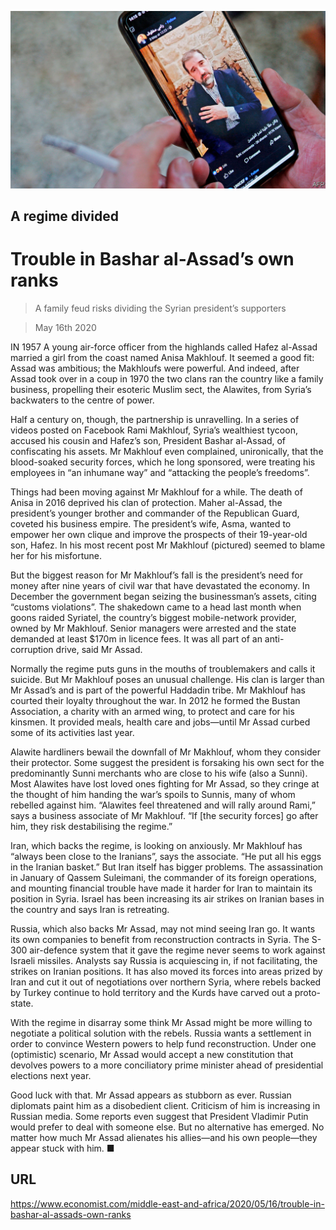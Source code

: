 ![](./images/20200516_MAP003_0.jpg)

## A regime divided

# Trouble in Bashar al-Assad’s own ranks

> A family feud risks dividing the Syrian president’s supporters

> May 16th 2020

IN 1957 A young air-force officer from the highlands called Hafez al-Assad married a girl from the coast named Anisa Makhlouf. It seemed a good fit: Assad was ambitious; the Makhloufs were powerful. And indeed, after Assad took over in a coup in 1970 the two clans ran the country like a family business, propelling their esoteric Muslim sect, the Alawites, from Syria’s backwaters to the centre of power.

Half a century on, though, the partnership is unravelling. In a series of videos posted on Facebook Rami Makhlouf, Syria’s wealthiest tycoon, accused his cousin and Hafez’s son, President Bashar al-Assad, of confiscating his assets. Mr Makhlouf even complained, unironically, that the blood-soaked security forces, which he long sponsored, were treating his employees in “an inhumane way” and “attacking the people’s freedoms”.

Things had been moving against Mr Makhlouf for a while. The death of Anisa in 2016 deprived his clan of protection. Maher al-Assad, the president’s younger brother and commander of the Republican Guard, coveted his business empire. The president’s wife, Asma, wanted to empower her own clique and improve the prospects of their 19-year-old son, Hafez. In his most recent post Mr Makhlouf (pictured) seemed to blame her for his misfortune.

But the biggest reason for Mr Makhlouf’s fall is the president’s need for money after nine years of civil war that have devastated the economy. In December the government began seizing the businessman’s assets, citing “customs violations”. The shakedown came to a head last month when goons raided Syriatel, the country’s biggest mobile-network provider, owned by Mr Makhlouf. Senior managers were arrested and the state demanded at least $170m in licence fees. It was all part of an anti-corruption drive, said Mr Assad.

Normally the regime puts guns in the mouths of troublemakers and calls it suicide. But Mr Makhlouf poses an unusual challenge. His clan is larger than Mr Assad’s and is part of the powerful Haddadin tribe. Mr Makhlouf has courted their loyalty throughout the war. In 2012 he formed the Bustan Association, a charity with an armed wing, to protect and care for his kinsmen. It provided meals, health care and jobs—until Mr Assad curbed some of its activities last year.

Alawite hardliners bewail the downfall of Mr Makhlouf, whom they consider their protector. Some suggest the president is forsaking his own sect for the predominantly Sunni merchants who are close to his wife (also a Sunni). Most Alawites have lost loved ones fighting for Mr Assad, so they cringe at the thought of him handing the war’s spoils to Sunnis, many of whom rebelled against him. “Alawites feel threatened and will rally around Rami,” says a business associate of Mr Makhlouf. “If [the security forces] go after him, they risk destabilising the regime.”

Iran, which backs the regime, is looking on anxiously. Mr Makhlouf has “always been close to the Iranians”, says the associate. “He put all his eggs in the Iranian basket.” But Iran itself has bigger problems. The assassination in January of Qassem Suleimani, the commander of its foreign operations, and mounting financial trouble have made it harder for Iran to maintain its position in Syria. Israel has been increasing its air strikes on Iranian bases in the country and says Iran is retreating.

Russia, which also backs Mr Assad, may not mind seeing Iran go. It wants its own companies to benefit from reconstruction contracts in Syria. The S-300 air-defence system that it gave the regime never seems to work against Israeli missiles. Analysts say Russia is acquiescing in, if not facilitating, the strikes on Iranian positions. It has also moved its forces into areas prized by Iran and cut it out of negotiations over northern Syria, where rebels backed by Turkey continue to hold territory and the Kurds have carved out a proto-state.

With the regime in disarray some think Mr Assad might be more willing to negotiate a political solution with the rebels. Russia wants a settlement in order to convince Western powers to help fund reconstruction. Under one (optimistic) scenario, Mr Assad would accept a new constitution that devolves powers to a more conciliatory prime minister ahead of presidential elections next year.

Good luck with that. Mr Assad appears as stubborn as ever. Russian diplomats paint him as a disobedient client. Criticism of him is increasing in Russian media. Some reports even suggest that President Vladimir Putin would prefer to deal with someone else. But no alternative has emerged. No matter how much Mr Assad alienates his allies—and his own people—they appear stuck with him. ■

## URL

https://www.economist.com/middle-east-and-africa/2020/05/16/trouble-in-bashar-al-assads-own-ranks
